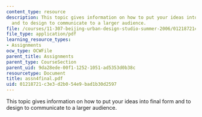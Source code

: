 ```yaml
---
content_type: resource
description: This topic gives information on how to put your ideas into final form
  and to design to communicate to a larger audience.
file: /courses/11-307-beijing-urban-design-studio-summer-2006/01218721c3e3d2b054e9bad1b30d2597_assn4final.pdf
file_type: application/pdf
learning_resource_types:
- Assignments
ocw_type: OCWFile
parent_title: Assignments
parent_type: CourseSection
parent_uid: 9da28ede-00f1-1252-1051-ad5353d0b38c
resourcetype: Document
title: assn4final.pdf
uid: 01218721-c3e3-d2b0-54e9-bad1b30d2597
---
```

This topic gives information on how to put your ideas into final form and to design to communicate to a larger audience.

